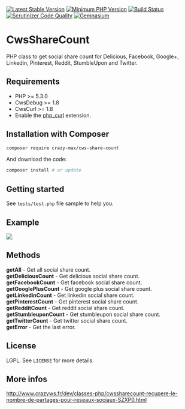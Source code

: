 [![Latest Stable Version](https://img.shields.io/packagist/v/crazy-max/cws-share-count.svg?style=flat-square)](https://packagist.org/packages/crazy-max/cws-share-count)
[![Minimum PHP Version](https://img.shields.io/badge/php-%3E%3D%205.3.0-8892BF.svg?style=flat-square)](https://php.net/)
[![Build Status](https://img.shields.io/travis/crazy-max/CwsShareCount/master.svg?style=flat-square)](https://travis-ci.org/crazy-max/CwsShareCount)
[![Scrutinizer Code Quality](https://img.shields.io/scrutinizer/g/crazy-max/CwsShareCount.svg?style=flat-square)](https://scrutinizer-ci.com/g/crazy-max/CwsShareCount)
[![Gemnasium](https://img.shields.io/gemnasium/crazy-max/CwsShareCount.svg?style=flat-square)](https://gemnasium.com/github.com/crazy-max/CwsShareCount)

# CwsShareCount

PHP class to get social share count for Delicious, Facebook, Google+, Linkedin, Pinterest, Reddit, StumbleUpon and Twitter.

## Requirements

* PHP >= 5.3.0
* CwsDebug >= 1.8
* CwsCurl >= 1.8
* Enable the [php_curl](http://php.net/manual/en/book.curl.php) extension.

## Installation with Composer

```bash
composer require crazy-max/cws-share-count
```

And download the code:

```bash
composer install # or update
```

## Getting started

See `tests/test.php` file sample to help you.

## Example

![](https://raw.github.com/crazy-max/CwsShareCount/master/example.png)

## Methods

**getAll** - Get all social share count.<br />
**getDeliciousCount** - Get delicious social share count.<br />
**getFacebookCount** - Get facebook social share count.<br />
**getGooglePlusCount** - Get google plus social share count.<br />
**getLinkedinCount** - Get linkedin social share count.<br />
**getPinterestCount** - Get pinterest social share count.<br />
**getRedditCount** - Get reddit social share count.<br />
**getStumbleuponCount** - Get stumbleupon social share count.<br />
**getTwitterCount** - Get twitter social share count.<br />
**getError** - Get the last error.

## License

LGPL. See ``LICENSE`` for more details.

## More infos

http://www.crazyws.fr/dev/classes-php/cwssharecount-recupere-le-nombre-de-partages-pour-reseaux-sociaux-SZXP0.html
